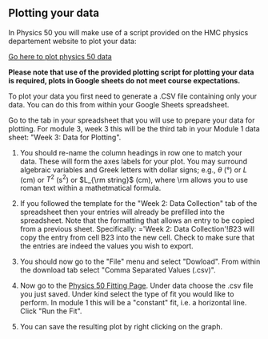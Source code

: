 ## Plotting your data

In Physics 50 you will make use of a script provided on the HMC physics departement website to plot your data:

[Go here to plot physics 50 data](https://physics.hmc.edu/fitter/)

**Please note that use of the provided plotting script for plotting your data is required, plots in Google sheets do not meet course expectations.**

To plot your data you first need to generate a .CSV file containing only your data. You can do this from within your Google Sheets spreadsheet. 

Go to the tab in your spreadsheet that you will use to prepare your data for plotting. For module 3, week 3 this will be the third tab in your Module 1 data sheet: "Week 3: Data for Plotting".

1. You should re-name the column headings in row one to match your data. These will form the axes labels for your plot. You may surround algebraic variables and Greek letters with dollar signs; e.g., $\theta$ (°) or $L$ (cm) or $T^2$ (s$^2$) or $L_{\rm string}$ (cm), where \rm allows you to use roman text within a mathetmatical formula.

2. If you followed the template for the "Week 2: Data Collection" tab of the spreadsheet then your entries will already be prefilled into the spreadsheet. Note that the formatting that allows an entry to be copied from a previous sheet. Specifically: ='Week 2: Data Collection'!$B$23 will copy the entry from cell B23 into the new cell. Check to make sure that the entries are indeed the values you wish to export.

3. You should now go to the "File" menu and select "Dowload". From within the download tab select "Comma Separated Values (.csv)".

4. Now go to the [Physics 50 Fitting Page](https://physics.hmc.edu/fitter/). Under data choose the .csv file you just saved. Under kind select the type of fit you would like to perform. In module 1 this will be a "constant" fit, i.e. a horizontal line. Click "Run the Fit".

5. You can save the resulting plot by right clicking on the graph.

